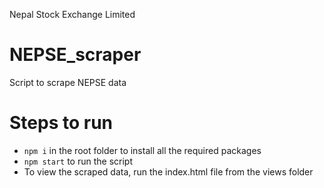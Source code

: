 Nepal Stock Exchange Limited

# NEPSE_scraper
Script to scrape NEPSE data

# Steps to run
- `npm i` in the root folder to install all the required packages
- `npm start` to run the script
- To view the scraped data, run the index.html file from the views folder
